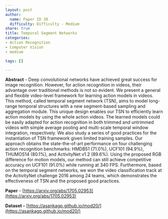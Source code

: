 ```yaml
---
layout: post
author:
  name: Paper ID 30
  difficulty: Difficulty - Medium
share: true
title: Temporal Segment Networks
categories:
- Action Recognition
- Computer Vision
- medium

tags: []

---
```

**Abstract** - Deep convolutional networks have achieved great success for image recognition. However, for action recognition in videos, their advantage over traditional methods is not so evident. We present a general and flexible video-level framework for learning action models in videos. This method, called temporal segment network (TSN), aims to model long-range temporal structures with a new segment-based sampling and aggregation module. This unique design enables our TSN to efficiently learn action models by using the whole action videos. The learned models could be easily adapted for action recognition in both trimmed and untrimmed videos with simple average pooling and multi-scale temporal window integration, respectively. We also study a series of good practices for the instantiation of TSN framework given limited training samples. Our approach obtains the state-the-of-art performance on four challenging action recognition benchmarks: HMDB51 (71.0%), UCF101 (94.9%), THUMOS14 (80.1%), and ActivityNet v1.2 (89.6%). Using the proposed RGB difference for motion models, our method can still achieve competitive accuracy on UCF101 (91.0%) while running at 340 FPS. Furthermore, based on the temporal segment networks, we won the video classification track at the ActivityNet challenge 2016 among 24 teams, which demonstrates the effectiveness of TSN and the proposed good practices.

**Paper** - [https://arxiv.org/abs/1705.02953](https://arxiv.org/abs/1705.02953)

**Dataset -** [https://asankagp.github.io/mod20/](https://asankagp.github.io/mod20/)
    
